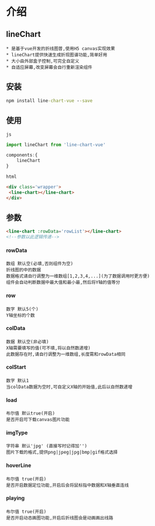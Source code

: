 # 介绍
## lineChart
	* 是基于vue开发的折线图普,使用H5 canvas实现效果
	* lineChart提供快速生成折现图谱功能,简单好用
	* 大小由外部盒子控制,可完全自定义
	* 自适应屏幕,改变屏幕会自行重新渲染组件

## 安装

```cmd
npm install line-chart-vue --save
```

## 使用
	js
```javascript
import lineChart from 'line-chart-vue'

components:{
	lineChart
}
```
	html
	
```html
<div class='wrapper'>
 <line-chart></line-chart>
</div>
```

## 参数

```html
<line-chart :rowData='rowList'></line-chart>
<!--参数以此逻辑传递-->
```

#### rowData 
	数组 默认空(必填,否则组件为空)
	折线图的中的数据 
	数据格式请自行调整为一维数组[1,2,3,4,...](为了数据调用时更方便)
	组件会自动判断数据中最大值和最小最,然后将Y轴的值等分
#### row 
	数字 默认5(个)
	Y轴坐标的个数
#### colData 
	数据 默认空(非必填)
	X轴需要填写的值(可不填,将以自然数递增)
	此数据存在时,请自行调整为一维数组,长度需和rowData相同
#### colStart 
	数字 默认1
	当colData数据为空时,可自定义X轴的开始值,此后以自然数递增
#### load
	布尔值 默认true(开启)
	是否开启可下载canvas图片功能
#### imgType
	字符串 默认'jpg' (直接写时记得加'')
	图片下载的格式,提供png|jpeg|jpg|bmp|gif格式选择
#### hoverLine
	布尔值 true(开启)
	是否开启数据定位功能,开启后会将鼠标指中数据和X轴垂直连线
#### playing
	布尔值 true(开启)
	是否开启动态画图功能,开启后折线图会是动画画出线路
